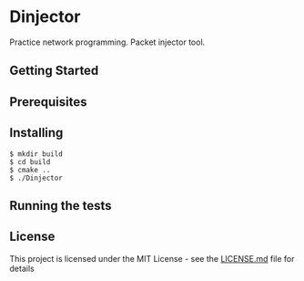 # Dinjector
 Practice network programming. Packet injector tool.

## Getting Started

## Prerequisites

## Installing
```
$ mkdir build
$ cd build 
$ cmake ..
$ ./Dinjector 
```

## Running the tests


## License
This project is licensed under the MIT License - see the [LICENSE.md](https://github.com/nguyentrungduc08/Dinjector/blob/master/LICENSE.md) file for details